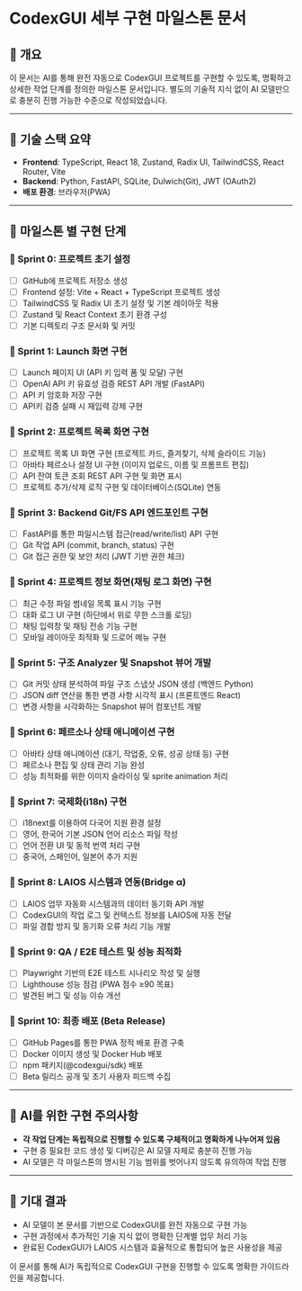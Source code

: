# CodexGUI 세부 구현 마일스톤 문서

## 🎯 개요
이 문서는 AI를 통해 완전 자동으로 CodexGUI 프로젝트를 구현할 수 있도록, 명확하고 상세한 작업 단계를 정의한 마일스톤 문서입니다. 별도의 기술적 지식 없이 AI 모델만으로 충분히 진행 가능한 수준으로 작성되었습니다.

---

## 📌 기술 스택 요약
- **Frontend**: TypeScript, React 18, Zustand, Radix UI, TailwindCSS, React Router, Vite
- **Backend**: Python, FastAPI, SQLite, Dulwich(Git), JWT (OAuth2)
- **배포 환경**: 브라우저(PWA)

---

## 📅 마일스톤 별 구현 단계

### 🔹 Sprint 0: 프로젝트 초기 설정
- [ ] GitHub에 프로젝트 저장소 생성
- [ ] Frontend 설정: Vite + React + TypeScript 프로젝트 생성
- [ ] TailwindCSS 및 Radix UI 초기 설정 및 기본 레이아웃 적용
- [ ] Zustand 및 React Context 초기 환경 구성
- [ ] 기본 디렉토리 구조 문서화 및 커밋

### 🔹 Sprint 1: Launch 화면 구현
- [ ] Launch 페이지 UI (API 키 입력 폼 및 모달) 구현
- [ ] OpenAI API 키 유효성 검증 REST API 개발 (FastAPI)
- [ ] API 키 암호화 저장 구현
- [ ] API키 검증 실패 시 재입력 강제 구현

### 🔹 Sprint 2: 프로젝트 목록 화면 구현
- [ ] 프로젝트 목록 UI 화면 구현 (프로젝트 카드, 즐겨찾기, 삭제 슬라이드 기능)
- [ ] 아바타 페르소나 설정 UI 구현 (이미지 업로드, 이름 및 프롬프트 편집)
- [ ] API 잔여 토큰 조회 REST API 구현 및 화면 표시
- [ ] 프로젝트 추가/삭제 로직 구현 및 데이터베이스(SQLite) 연동

### 🔹 Sprint 3: Backend Git/FS API 엔드포인트 구현
- [ ] FastAPI를 통한 파일시스템 접근(read/write/list) API 구현
- [ ] Git 작업 API (commit, branch, status) 구현
- [ ] Git 접근 권한 및 보안 처리 (JWT 기반 권한 체크)

### 🔹 Sprint 4: 프로젝트 정보 화면(채팅 로그 화면) 구현
- [ ] 최근 수정 파일 썸네일 목록 표시 기능 구현
- [ ] 대화 로그 UI 구현 (하단에서 위로 무한 스크롤 로딩)
- [ ] 채팅 입력창 및 채팅 전송 기능 구현
- [ ] 모바일 레이아웃 최적화 및 드로어 메뉴 구현

### 🔹 Sprint 5: 구조 Analyzer 및 Snapshot 뷰어 개발
- [ ] Git 커밋 상태 분석하여 파일 구조 스냅샷 JSON 생성 (백엔드 Python)
- [ ] JSON diff 연산을 통한 변경 사항 시각적 표시 (프론트엔드 React)
- [ ] 변경 사항을 시각화하는 Snapshot 뷰어 컴포넌트 개발

### 🔹 Sprint 6: 페르소나 상태 애니메이션 구현
- [ ] 아바타 상태 애니메이션 (대기, 작업중, 오류, 성공 상태 등) 구현
- [ ] 페르소나 편집 및 상태 관리 기능 완성
- [ ] 성능 최적화를 위한 이미지 슬라이싱 및 sprite animation 처리

### 🔹 Sprint 7: 국제화(i18n) 구현
- [ ] i18next를 이용하여 다국어 지원 환경 설정
- [ ] 영어, 한국어 기본 JSON 언어 리소스 파일 작성
- [ ] 언어 전환 UI 및 동적 번역 처리 구현
- [ ] 중국어, 스페인어, 일본어 추가 지원

### 🔹 Sprint 8: LAIOS 시스템과 연동(Bridge α)
- [ ] LAIOS 업무 자동화 시스템과의 데이터 동기화 API 개발
- [ ] CodexGUI의 작업 로그 및 컨텍스트 정보를 LAIOS에 자동 전달
- [ ] 파일 경합 방지 및 동기화 오류 처리 기능 개발

### 🔹 Sprint 9: QA / E2E 테스트 및 성능 최적화
- [ ] Playwright 기반의 E2E 테스트 시나리오 작성 및 실행
- [ ] Lighthouse 성능 점검 (PWA 점수 ≥90 목표)
- [ ] 발견된 버그 및 성능 이슈 개선

### 🔹 Sprint 10: 최종 배포 (Beta Release)
- [ ] GitHub Pages를 통한 PWA 정적 배포 환경 구축
- [ ] Docker 이미지 생성 및 Docker Hub 배포
- [ ] npm 패키지(@codexgui/sdk) 배포
- [ ] Beta 릴리스 공개 및 초기 사용자 피드백 수집

---

## 🚩 AI를 위한 구현 주의사항

- **각 작업 단계는 독립적으로 진행할 수 있도록 구체적이고 명확하게 나누어져 있음**
- 구현 중 필요한 코드 생성 및 디버깅은 AI 모델 자체로 충분히 진행 가능
- AI 모델은 각 마일스톤의 명시된 기능 범위를 벗어나지 않도록 유의하여 작업 진행

---

## 🏅 기대 결과

- AI 모델이 본 문서를 기반으로 CodexGUI를 완전 자동으로 구현 가능
- 구현 과정에서 추가적인 기술 지식 없이 명확한 단계별 업무 처리 가능
- 완료된 CodexGUI가 LAIOS 시스템과 효율적으로 통합되어 높은 사용성을 제공

이 문서를 통해 AI가 독립적으로 CodexGUI 구현을 진행할 수 있도록 명확한 가이드라인을 제공합니다.

